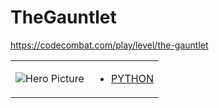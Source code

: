 # TheGauntlet 

https://codecombat.com/play/level/the-gauntlet
<table>
<tr>
<td>

![Hero Picture](hero.png?raw=true "Hero Picture")

</td>
<td>
<ul>
<li>

[PYTHON](TheGauntlet.py)

</li>
</td>
</tr>
<table>